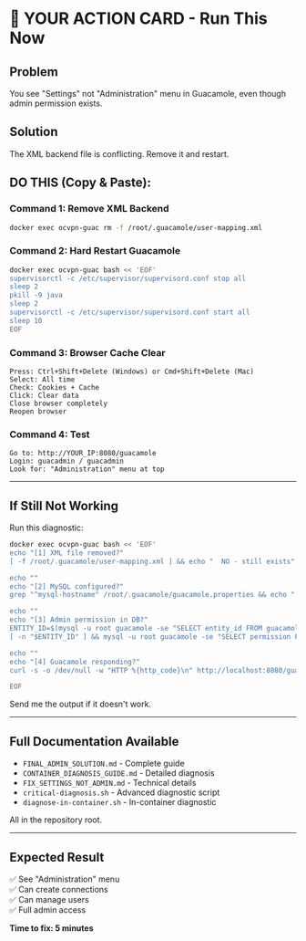 # 🎯 YOUR ACTION CARD - Run This Now

## Problem
You see "Settings" not "Administration" menu in Guacamole, even though admin permission exists.

## Solution
The XML backend file is conflicting. Remove it and restart.

## DO THIS (Copy & Paste):

### Command 1: Remove XML Backend
```bash
docker exec ocvpn-guac rm -f /root/.guacamole/user-mapping.xml
```

### Command 2: Hard Restart Guacamole
```bash
docker exec ocvpn-guac bash << 'EOF'
supervisorctl -c /etc/supervisor/supervisord.conf stop all
sleep 2
pkill -9 java
sleep 2
supervisorctl -c /etc/supervisor/supervisord.conf start all
sleep 10
EOF
```

### Command 3: Browser Cache Clear
```
Press: Ctrl+Shift+Delete (Windows) or Cmd+Shift+Delete (Mac)
Select: All time
Check: Cookies + Cache
Click: Clear data
Close browser completely
Reopen browser
```

### Command 4: Test
```
Go to: http://YOUR_IP:8080/guacamole
Login: guacadmin / guacadmin
Look for: "Administration" menu at top
```

---

## If Still Not Working

Run this diagnostic:

```bash
docker exec ocvpn-guac bash << 'EOF'
echo "[1] XML file removed?"
[ -f /root/.guacamole/user-mapping.xml ] && echo "  NO - still exists" || echo "  YES - good"

echo ""
echo "[2] MySQL configured?"
grep "^mysql-hostname" /root/.guacamole/guacamole.properties && echo "  YES" || echo "  NO"

echo ""
echo "[3] Admin permission in DB?"
ENTITY_ID=$(mysql -u root guacamole -se "SELECT entity_id FROM guacamole_entity WHERE name='guacadmin' AND type='USER';" 2>/dev/null)
[ -n "$ENTITY_ID" ] && mysql -u root guacamole -se "SELECT permission FROM guacamole_system_permission WHERE entity_id=$ENTITY_ID;" 2>/dev/null || echo "  User not found"

echo ""
echo "[4] Guacamole responding?"
curl -s -o /dev/null -w "HTTP %{http_code}\n" http://localhost:8080/guacamole/

EOF
```

Send me the output if it doesn't work.

---

## Full Documentation Available

- `FINAL_ADMIN_SOLUTION.md` - Complete guide
- `CONTAINER_DIAGNOSIS_GUIDE.md` - Detailed diagnosis
- `FIX_SETTINGS_NOT_ADMIN.md` - Technical details
- `critical-diagnosis.sh` - Advanced diagnostic script
- `diagnose-in-container.sh` - In-container diagnostic

All in the repository root.

---

## Expected Result
✅ See "Administration" menu  
✅ Can create connections  
✅ Can manage users  
✅ Full admin access

**Time to fix: 5 minutes**
